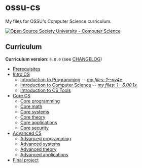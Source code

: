 # ossu-cs
My files for OSSU's Computer Science curriculum.

<a href="https://github.com/ossu/computer-science"><img alt="Open Source Society University - Computer Science" src="https://img.shields.io/badge/OSSU-computer--science-blue.svg"></a>

## Curriculum

**Curriculum version**: `8.0.0` (see [CHANGELOG](https://github.com/ossu/computer-science/blob/master/CHANGELOG.md))

- [Prerequisites](https://github.com/ossu/computer-science/blob/master/README.md#prerequisites)
- [Intro CS](https://github.com/ossu/computer-science/blob/master/README.md#intro-cs)
  - [Introduction to Programming](https://github.com/ossu/computer-science/blob/master/README.md#introduction-to-programming) -- [*my files: 1--py4e*](https://github.com/elijabesu/ossu-cs/blob/master/1--py4e/README.md)
  - [Introduction to Computer Science](https://github.com/ossu/computer-science/blob/master/README.md#introduction-to-computer-science) -- [*my files: 1--6.00.1x*](https://github.com/elijabesu/ossu-cs/blob/master/1--6.00.1x/README.md)
  - [Introduction to CS Tools](https://github.com/ossu/computer-science/blob/master/README.md#introduction-to-cs-tools)
- [Core CS](https://github.com/ossu/computer-science/blob/master/README.md#core-cs)
  - [Core programming](https://github.com/ossu/computer-science/blob/master/README.md#core-programming)
  - [Core math](https://github.com/ossu/computer-science/blob/master/README.md#core-math)
  - [Core systems](https://github.com/ossu/computer-science/blob/master/README.md#core-systems)
  - [Core theory](https://github.com/ossu/computer-science/blob/master/README.md#core-theory)
  - [Core applications](https://github.com/ossu/computer-science/blob/master/README.md#core-applications)
  - [Core security](https://github.com/ossu/computer-science/blob/master/README.md#core-security)
- [Advanced CS](https://github.com/ossu/computer-science/blob/master/README.md#advanced-cs)
  - [Advanced programming](https://github.com/ossu/computer-science/blob/master/README.md#advanced-programming)
  - [Advanced systems](https://github.com/ossu/computer-science/blob/master/README.md#advanced-systems)
  - [Advanced theory](https://github.com/ossu/computer-science/blob/master/README.md#advanced-theory)
  - [Advanced applications](https://github.com/ossu/computer-science/blob/master/README.md#advanced-applications)
- [Final project](https://github.com/ossu/computer-science/blob/master/README.md#final-project)